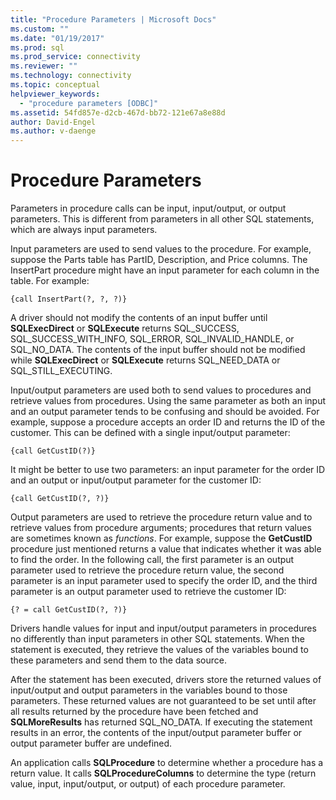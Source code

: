 ```yaml
---
title: "Procedure Parameters | Microsoft Docs"
ms.custom: ""
ms.date: "01/19/2017"
ms.prod: sql
ms.prod_service: connectivity
ms.reviewer: ""
ms.technology: connectivity
ms.topic: conceptual
helpviewer_keywords: 
  - "procedure parameters [ODBC]"
ms.assetid: 54fd857e-d2cb-467d-bb72-121e67a8e88d
author: David-Engel
ms.author: v-daenge
---
```

# Procedure Parameters
Parameters in procedure calls can be input, input/output, or output parameters. This is different from parameters in all other SQL statements, which are always input parameters.  
  
 Input parameters are used to send values to the procedure. For example, suppose the Parts table has PartID, Description, and Price columns. The InsertPart procedure might have an input parameter for each column in the table. For example:  
  
```  
{call InsertPart(?, ?, ?)}  
```  
  
 A driver should not modify the contents of an input buffer until **SQLExecDirect** or **SQLExecute** returns SQL_SUCCESS, SQL_SUCCESS_WITH_INFO, SQL_ERROR, SQL_INVALID_HANDLE, or SQL_NO_DATA. The contents of the input buffer should not be modified while **SQLExecDirect** or **SQLExecute** returns SQL_NEED_DATA or SQL_STILL_EXECUTING.  
  
 Input/output parameters are used both to send values to procedures and retrieve values from procedures. Using the same parameter as both an input and an output parameter tends to be confusing and should be avoided. For example, suppose a procedure accepts an order ID and returns the ID of the customer. This can be defined with a single input/output parameter:  
  
```  
{call GetCustID(?)}  
```  
  
 It might be better to use two parameters: an input parameter for the order ID and an output or input/output parameter for the customer ID:  
  
```  
{call GetCustID(?, ?)}  
```  
  
 Output parameters are used to retrieve the procedure return value and to retrieve values from procedure arguments; procedures that return values are sometimes known as *functions*. For example, suppose the **GetCustID** procedure just mentioned returns a value that indicates whether it was able to find the order. In the following call, the first parameter is an output parameter used to retrieve the procedure return value, the second parameter is an input parameter used to specify the order ID, and the third parameter is an output parameter used to retrieve the customer ID:  
  
```  
{? = call GetCustID(?, ?)}  
```  
  
 Drivers handle values for input and input/output parameters in procedures no differently than input parameters in other SQL statements. When the statement is executed, they retrieve the values of the variables bound to these parameters and send them to the data source.  
  
 After the statement has been executed, drivers store the returned values of input/output and output parameters in the variables bound to those parameters. These returned values are not guaranteed to be set until after all results returned by the procedure have been fetched and **SQLMoreResults** has returned SQL_NO_DATA. If executing the statement results in an error, the contents of the input/output parameter buffer or output parameter buffer are undefined.  
  
 An application calls **SQLProcedure** to determine whether a procedure has a return value. It calls **SQLProcedureColumns** to determine the type (return value, input, input/output, or output) of each procedure parameter.
